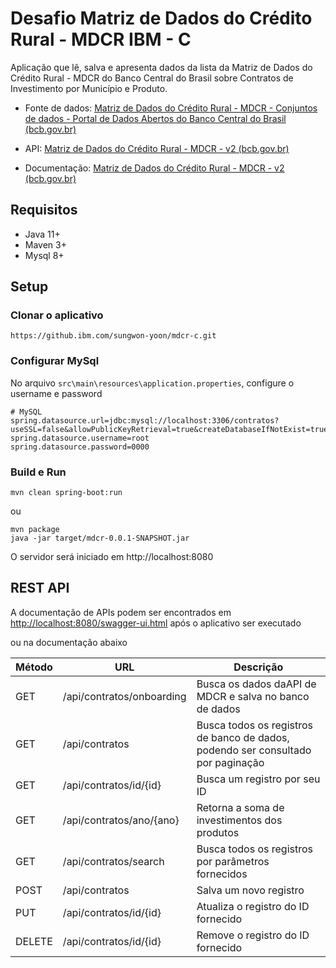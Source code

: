 # Desafio Matriz de Dados do Crédito Rural - MDCR IBM - C

Aplicação que lê, salva e apresenta dados da lista da Matriz de Dados do Crédito Rural - MDCR do Banco Central do Brasil sobre Contratos de Investimento por Município e Produto.

- Fonte de dados: [Matriz de Dados do Crédito Rural - MDCR - Conjuntos de dados - Portal de Dados Abertos do Banco Central do Brasil (bcb.gov.br)](https://dadosabertos.bcb.gov.br/dataset/matrizdadoscreditorural)

- API: [Matriz de Dados do Crédito Rural - MDCR - v2 (bcb.gov.br)](https://olinda.bcb.gov.br/olinda/servico/SICOR/versao/v2/aplicacao#!/recursos/InvestMunicipioProduto)

- Documentação: [Matriz de Dados do Crédito Rural - MDCR - v2 (bcb.gov.br)](https://olinda.bcb.gov.br/olinda/servico/SICOR/versao/v2/documentacao)


## Requisitos

- Java 11+
- Maven 3+
- Mysql 8+

## Setup

### Clonar o aplicativo

```
https://github.ibm.com/sungwon-yoon/mdcr-c.git
```

### Configurar MySql

No arquivo `src\main\resources\application.properties`, configure o username e password

```
# MySQL
spring.datasource.url=jdbc:mysql://localhost:3306/contratos?useSSL=false&allowPublicKeyRetrieval=true&createDatabaseIfNotExist=true&useTimezone=true&serverTimezone=GMT
spring.datasource.username=root
spring.datasource.password=0000
```

### Build e Run

```
mvn clean spring-boot:run
```

ou

```
mvn package
java -jar target/mdcr-0.0.1-SNAPSHOT.jar
```

O servidor será iniciado em http://localhost:8080

## REST API

A documentação de APIs podem ser encontrados em <http://localhost:8080/swagger-ui.html> após o aplicativo ser executado

ou na documentação abaixo

| Método | URL | Descrição |
| --- | --- | --- |
| GET | /api/contratos/onboarding | Busca os dados daAPI de MDCR e salva no banco de dados |
| GET | /api/contratos | Busca todos os registros de banco de dados, podendo ser consultado por paginação |
| GET | /api/contratos/id/{id} | Busca um registro por seu ID |
| GET | /api/contratos/ano/{ano} | Retorna a soma de investimentos dos produtos |
| GET | /api/contratos/search | Busca todos os registros por parâmetros fornecidos |
| POST | /api/contratos | Salva um novo registro |
| PUT | /api/contratos/id/{id} | Atualiza o registro do ID fornecido |
| DELETE | /api/contratos/id/{id} | Remove o registro do ID fornecido |